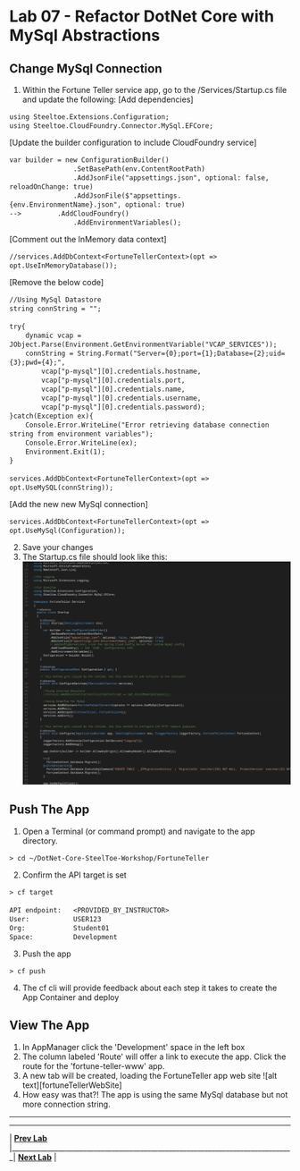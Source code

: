 [appmanager-service-registry]: img/appmanager-service-registry.png " "
[vsCodeStartupCs]: img/vsCodeStartupCs.png " "

# Lab 07 - Refactor DotNet Core with MySql Abstractions

## Change MySql Connection
1. Within the Fortune Teller service app, go to the /Services/Startup.cs file and update the following:
[Add dependencies]
```
using Steeltoe.Extensions.Configuration;
using Steeltoe.CloudFoundry.Connector.MySql.EFCore;
```
[Update the builder configuration to include CloudFoundry service]
```
var builder = new ConfigurationBuilder()
				.SetBasePath(env.ContentRootPath)
				.AddJsonFile("appsettings.json", optional: false, reloadOnChange: true)
				.AddJsonFile($"appsettings.{env.EnvironmentName}.json", optional: true)
-->			.AddCloudFoundry()
				.AddEnvironmentVariables();
```
[Comment out the InMemory data context]
```
//services.AddDbContext<FortuneTellerContext>(opt => opt.UseInMemoryDatabase());
```
[Remove the below code]
```
//Using MySql Datastore
string connString = "";

try{
	dynamic vcap = JObject.Parse(Environment.GetEnvironmentVariable("VCAP_SERVICES"));
	connString = String.Format("Server={0};port={1};Database={2};uid={3};pwd={4};",
		vcap["p-mysql"][0].credentials.hostname,
		vcap["p-mysql"][0].credentials.port,
		vcap["p-mysql"][0].credentials.name,
		vcap["p-mysql"][0].credentials.username,
		vcap["p-mysql"][0].credentials.password);
}catch(Exception ex){
	Console.Error.WriteLine("Error retrieving database connection string from environment variables");
	Console.Error.WriteLine(ex);
	Environment.Exit(1);
}

services.AddDbContext<FortuneTellerContext>(opt => opt.UseMySQL(connString));
```
[Add the new new MySql connection]
```
services.AddDbContext<FortuneTellerContext>(opt => opt.UseMySql(Configuration));
```
2. Save your changes
3. The Startup.cs file should look like this:
![alt text][vsCodeStartupCs]

## Push The App
1. Open a Terminal (or command prompt) and navigate to the app directory.
```
> cd ~/DotNet-Core-SteelToe-Workshop/FortuneTeller
```
2. Confirm the API target is set
```
> cf target

API endpoint:   <PROVIDED_BY_INSTRUCTOR>
User:           USER123
Org:            Student01
Space:          Development
```
3. Push the app
```
> cf push
```
4. The cf cli will provide feedback about each step it takes to create the App Container and deploy

## View The App
1. In AppManager click the 'Development' space in the left box
2. The column labeled 'Route' will offer a link to execute the app. Click the route for the 'fortune-teller-www' app.
3. A new tab will be created, loading the FortuneTeller app web site
![alt text][fortuneTellerWebSite]
4. How easy was that?! The app is using the same MySql database but not more connection string.


___

___
| **[Prev Lab](../Lab-06/README.md)** |_______________________________________________________________________________| **[Next Lab](../Lab-08/README.md)** |